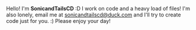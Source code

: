 Hello! I'm **SonicandTailsCD** :D
I work on code and a heavy load of files!
I'm also lonely, email me at sonicandtailscd@duck.com and I'll try to create code just for you. :)
Please enjoy your day!
<!---
SonicandTailsCD/SonicandTailsCD is a ✨ special ✨ repository because its `README.md` (this file) appears on your GitHub profile.
You can click the Preview link to take a look at your changes.
--->
